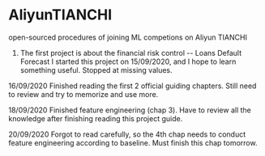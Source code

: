 # AliyunTIANCHI
open-sourced procedures of joining ML competions on Aliyun TIANCHI

1. The first project is about the financial risk control -- Loans Default Forecast
I started this project on 15/09/2020, and I hope to learn something useful.
Stopped at missing values.

16/09/2020
Finished reading the first 2 official guiding chapters.
Still need to review and try to memorize and use more.

18/09/2020
Finished feature engineering (chap 3).
Have to review all the knowledge after finishing reading this project guide.

20/09/2020
Forgot to read carefully, so the 4th chap needs to conduct feature engineering according to baseline.
Must finish this chap tomorrow.
